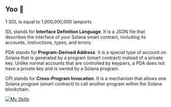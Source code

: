 ## Yoo 👋

1 SOL is equal to 1,000,000,000 lamports 

IDL stands for **Interface Definition Language**. It is a JSON file that describes the interface of your Solana smart contract, including its accounts, instructions, types, and errors.

PDA stands for **Program-Derived Address**. It is a special type of account on Solana that is generated by a program (smart contract) instead of a private key. Unlike normal accounts that are controlled by keypairs, a PDA does not have a private key and is owned by a Solana program.

CPI stands for **Cross-Program Invocation**. It is a mechanism that allows one Solana program (smart contract) to call another program within the Solana blockchain.

[![My Skills](https://skillicons.dev/icons?i=rust,solidity,cpp,python,ts)](https://skillicons.dev)

<!--
1 SOL is equal to 1,000,000,000 lamports
-->

